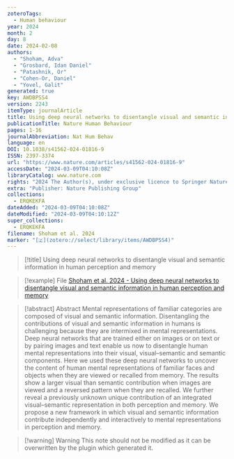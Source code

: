 ```yaml
---
zoteroTags:
  - Human behaviour
year: 2024
month: 2
day: 8
date: 2024-02-08
authors:
  - "Shoham, Adva"
  - "Grosbard, Idan Daniel"
  - "Patashnik, Or"
  - "Cohen-Or, Daniel"
  - "Yovel, Galit"
generated: true
key: AWDBPSS4
version: 2243
itemType: journalArticle
title: Using deep neural networks to disentangle visual and semantic information in human perception and memory
publicationTitle: Nature Human Behaviour
pages: 1-16
journalAbbreviation: Nat Hum Behav
language: en
DOI: 10.1038/s41562-024-01816-9
ISSN: 2397-3374
url: "https://www.nature.com/articles/s41562-024-01816-9"
accessDate: "2024-03-09T04:10:08Z"
libraryCatalog: www.nature.com
rights: "2024 The Author(s), under exclusive licence to Springer Nature Limited"
extra: "Publisher: Nature Publishing Group"
collections:
  - ERQKEKFA
dateAdded: "2024-03-09T04:10:08Z"
dateModified: "2024-03-09T04:10:12Z"
super_collections:
  - ERQKEKFA
filename: Shoham et al. 2024
marker: "[🇿](zotero://select/library/items/AWDBPSS4)"
---
```


> [!title] Using deep neural networks to disentangle visual and semantic information in human perception and memory

> [!example] File
> [Shoham et al. 2024 - Using deep neural networks to disentangle visual and semantic information in human perception and memory](/Papers/PDFs/Shoham%20et%20al.%202024%20-%20Using%20deep%20neural%20networks%20to%20disentangle%20visual%20and%20semantic%20information%20in%20human%20perception%20and%20memory.pdf)

> [!abstract] Abstract
> Mental representations of familiar categories are composed of visual and semantic information. Disentangling the contributions of visual and semantic information in humans is challenging because they are intermixed in mental representations. Deep neural networks that are trained either on images or on text or by pairing images and text enable us now to disentangle human mental representations into their visual, visual–semantic and semantic components. Here we used these deep neural networks to uncover the content of human mental representations of familiar faces and objects when they are viewed or recalled from memory. The results show a larger visual than semantic contribution when images are viewed and a reversed pattern when they are recalled. We further reveal a previously unknown unique contribution of an integrated visual–semantic representation in both perception and memory. We propose a new framework in which visual and semantic information contribute independently and interactively to mental representations in perception and memory.

>[!warning] Warning
> This note should not be modified as it can be overwritten by the plugin which generated it.

